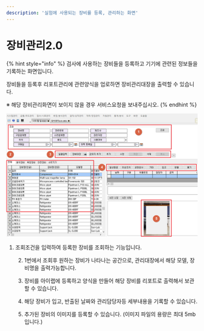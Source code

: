 ```yaml
---
description: '실험에 사용되는 장비를 등록, 관리하는 화면'
---
```


# 장비관리2.0

{% hint style="info" %}
검사에 사용하는 장비들을 등록하고 기기에 관련된 정보들을 기록하는 화면입니다.  
  
장비들을 등록후 리포트관리에 관련양식을 업로하면 장비관리대장을 출력할 수 있습니다.  
  
※ 해당 장비관리화면이 보이지 않을 경우 서비스요청을 보내주십시오.
{% endhint %}

![&#xC7A5;&#xBE44;&#xC815;&#xBCF4;&#xAC00; &#xC785;&#xB825;&#xB41C; &#xC7A5;&#xBE44;&#xAD00;&#xB9AC; &#xD654;&#xBA74;](../.gitbook/assets/5%20%286%29.png)

1. 조회조건을 입력하여 등록한 장비를 조회하는 기능입니다.

    2. 1번에서 조회후 원하는 장비가 나타나는 공간으로, 관리대장에서 해당 모델, 장비명을 출력가능합니다.

    3.  장비를 아이랩에 등록하고 양식을 만들어 해당 장비를 리포트로 출력해서 보관 할 수 있습니다.  
  
    4.  해당 장비가 입고, 반출된 날짜와 관리담당자등 세부내용을 기록할 수 있습니다.  
  
    5. 추가된 장비의 이미지를 등록할 수 있습니다. \(이미지 파일의 용량은 최대 5mb입니다.\)



